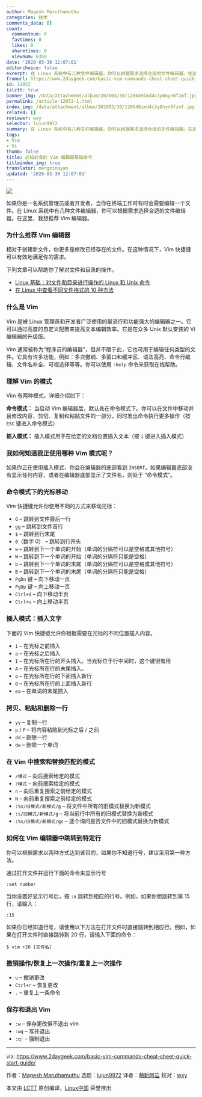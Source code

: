 ```yaml
---
author: Magesh Maruthamuthu
categories: 技术
comments_data: []
count:
  commentnum: 0
  favtimes: 0
  likes: 0
  sharetimes: 0
  viewnum: 6350
date: '2020-03-30 12:07:01'
editorchoice: false
excerpt: 在 Linux 系统中有几种文件编辑器，你可以根据需求选择合适的文件编辑器。在这里，我想推荐 Vim 编辑器。
fromurl: https://www.2daygeek.com/basic-vim-commands-cheat-sheet-quick-start-guide/
id: 12053
islctt: true
banner_img: /data/attachment/album/202003/30/120649imd4c3y0nyn0fzmf.jpg
permalink: /article-12053-1.html
index_img: /data/attachment/album/202003/30/120649imd4c3y0nyn0fzmf.jpg.thumb.jpg
related: []
reviewer: wxy
selector: lujun9972
summary: 在 Linux 系统中有几种文件编辑器，你可以根据需求选择合适的文件编辑器。在这里，我想推荐 Vim 编辑器。
tags:
- Vim
- Vi
thumb: false
title: 必知必会的 Vim 编辑器基础命令
titleindex_img: true
translator: mengxinayan
updated: '2020-03-30 12:07:01'
---
```


![](/data/attachment/album/202003/30/120649imd4c3y0nyn0fzmf.jpg)


如果你是一名系统管理员或者开发者，当你在终端工作时有时会需要编辑一个文件。在 Linux 系统中有几种文件编辑器，你可以根据需求选择合适的文件编辑器。在这里，我想推荐 Vim 编辑器。


### 为什么推荐 Vim 编辑器


相对于创建新文件，你更多是修改已经存在的文件。在这种情况下，Vim 快捷键可以有效地满足你的需求。


下列文章可以帮助你了解对文件和目录的操作。


* [Linux 基础：对文件和目录进行操作的 Linux 和 Unix 命令](https://www.2daygeek.com/linux-basic-commands-file-directory-manipulation/)
* [在 Linux 中查看不同文件格式的 10 种方法](https://www.2daygeek.com/unix-linux-command-to-view-file/)


### 什么是 Vim


Vim 是被 Linux 管理员和开发者广泛使用的最流行和功能强大的编辑器之一。它可以通过高度的自定义配置来提高文本编辑效率。它是在众多 Unix 默认安装的 Vi 编辑器的升级版。


Vim 通常被称为“程序员的编辑器”，但并不限于此，它也可用于编辑任何类型的文件。它具有许多功能，例如：多次撤销、多窗口和缓冲区、语法高亮、命令行编辑、文件名补全、可视选择等等。你可以使用 `:help` 命令来获取在线帮助。


### 理解 Vim 的模式


Vim 有两种模式，详细介绍如下：


**命令模式：** 当启动 Vim 编辑器后，默认处在命令模式下。你可以在文件中移动并且修改内容，剪切、复制和粘贴文件的一部分，同时发出命令执行更多操作（按 `ESC` 键进入命令模式）


**插入模式：** 插入模式用于在给定的文档位置插入文本（按 `i` 键进入插入模式）


### 我如何知道我正使用哪种 Vim 模式呢？


如果你正在使用插入模式，你会在编辑器的底部看到 `INSERT`。如果编辑器底部没有显示任何内容，或者在编辑器底部显示了文件名，则处于 “命令模式”。


### 命令模式下的光标移动


Vim 快捷键允许你使用不同的方式来移动光标：


* `G` – 跳转到文件最后一行
* `gg` – 跳转到文件首行
* `$` – 跳转到行末尾
* `0`（数字 0） – 跳转到行开头
* `w` – 跳转到下一个单词的开始（单词的分隔符可以是空格或其他符号）
* `W` – 跳转到下一个单词的开始（单词的分隔符只能是空格）
* `b` – 跳转到下一个单词的末尾（单词的分隔符可以是空格或其他符号）
* `B` – 跳转到下一个单词的末尾（单词的分隔符只能是空格）
* `PgDn` 键 – 向下移动一页
* `PgUp` 键 – 向上移动一页
* `Ctrl+d` – 向下移动半页
* `Ctrl+u` – 向上移动半页


### 插入模式：插入文字


下面的 Vim 快捷键允许你根据需要在光标的不同位置插入内容。


* `i` – 在光标之前插入
* `a` – 在光标之后插入
* `I` – 在光标所在行的开头插入。当光标位于行中间时，这个键很有用
* `A` – 在光标所在行的末尾插入。
* `o` – 在光标所在行的下面插入新行
* `O` – 在光标所在行的上面插入新行
* `ea` – 在单词的末尾插入


### 拷贝、粘贴和删除一行


* `yy` – 复制一行
* `p` / `P` – 将内容粘贴到光标之后 / 之前
* `dd` – 删除一行
* `dw` – 删除一个单词


### 在 Vim 中搜索和替换匹配的模式


* `/模式` – 向后搜索给定的模式
* `?模式` – 向前搜索给定的模式
* `n` – 向后重复搜索之前给定的模式
* `N` – 向前重复搜索之前给定的模式
* `:%s/旧模式/新模式/g` – 将文件中所有的旧模式替换为新模式
* `:s/旧模式/新模式/g` – 将当前行中所有的旧模式替换为新模式
* `:%s/旧模式/新模式/gc` – 逐个询问是否文件中的旧模式替换为新模式


### 如何在 Vim 编辑器中跳转到特定行


你可以根据需求以两种方式达到该目的，如果你不知道行号，建议采用第一种方法。


通过打开文件并运行下面的命令来显示行号



```
:set number
```

当你设置好显示行号后，按 `:n` 跳转到相应的行号。例如，如果你想跳转到第 15 行，请输入：



```
:15
```

如果你已经知道行号，请使用以下方法在打开文件时直接跳转到相应行。例如，如果在打开文件时直接跳转到 20 行，请输入下面的命令：



```
$ vim +20 [文件名]
```

### 撤销操作/恢复上一次操作/重复上一次操作


* `u` – 撤销更改
* `Ctrl+r` – 恢复更改
* `.` – 重复上一条命令


### 保存和退出 Vim


* `:w` – 保存更改但不退出 vim
* `:wq` – 写并退出
* `:q!` – 强制退出




---


via: <https://www.2daygeek.com/basic-vim-commands-cheat-sheet-quick-start-guide/>


作者：[Magesh Maruthamuthu](https://www.2daygeek.com/author/magesh/) 选题：[lujun9972](https://github.com/lujun9972) 译者：[萌新阿岩](https://github.com/mengxinayan) 校对：[wxy](https://github.com/wxy)


本文由 [LCTT](https://github.com/LCTT/TranslateProject) 原创编译，[Linux中国](https://linux.cn/) 荣誉推出